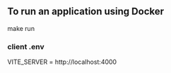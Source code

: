 ## To run an application using Docker
make run

### client .env
VITE_SERVER = http://localhost:4000
